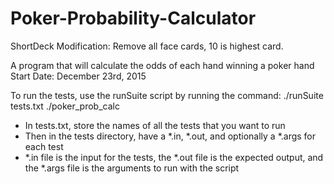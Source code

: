 # Poker-Probability-Calculator

ShortDeck Modification: Remove all face cards, 10 is highest card.

A program that will calculate the odds of each hand winning a poker hand
Start Date: December 23rd, 2015

To run the tests, use the runSuite script by running the command:
./runSuite tests.txt ./poker_prob_calc

- In tests.txt, store the names of all the tests that you want to run
- Then in the tests directory, have a *.in, *.out, and optionally a *.args for each test
- *.in file is the input for the tests, the *.out file is the expected output, and the *.args file is the arguments to run with the script
